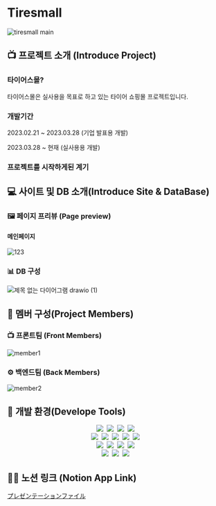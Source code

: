 # Tiresmall
![tiresmall main](https://user-images.githubusercontent.com/101840342/228464675-1fa98b12-3700-45f3-b94e-af33d478e95e.png)

## 📺 프로젝트 소개 (Introduce Project)

### 타이어스몰?  
<p>
타이어스몰은 실사용을 목표로 하고 있는 타이어 쇼핑몰 프로젝트입니다.
</p>

### 개발기간
<p>
2023.02.21 ~ 2023.03.28 (기업 발표용 개발)
</p>
<p>
2023.03.28 ~ 현재 (실사용용 개발)
</p>

### 프로젝트를 시작하게된 계기
<p>
</p>

## 💻 사이트 및 DB 소개(Introduce Site & DataBase)

### 🖼 페이지 프리뷰 (Page preview)
#### 메인페이지
![123](https://user-images.githubusercontent.com/101840342/228754273-c9208ef3-82f7-4ccc-89d8-33ea21bd55db.png)
#### 

### 📊 DB 구성
![제목 없는 다이어그램 drawio (1)](https://user-images.githubusercontent.com/101840342/228484392-d64239d1-5108-46cb-8673-f08978b8030e.png)


## 👬 멤버 구성(Project Members)

### 📺 프론트팀 (Front Members)
![member1](https://user-images.githubusercontent.com/101840342/230017696-03bb7d68-8f82-423d-b6e0-4209ac424887.png)

### ⚙️ 백엔드팀 (Back Members)
![member2](https://user-images.githubusercontent.com/101840342/230017752-9a982ae5-db8e-450b-8e0a-eb41abf8ae18.png)

## 🧰 개발 환경(Develope Tools)

<p align="center">
   <img src="https://img.shields.io/badge/Java-ED8B00?style=for-the-badge&logo=openjdk&logoColor=white"/></a>&nbsp
   <img src="https://img.shields.io/badge/HTML5-E34F26?style=for-the-badge&logo=html5&logoColor=white"/></a>&nbsp
   <img src="https://img.shields.io/badge/CSS3-1572B6?style=for-the-badge&logo=css3&logoColor=white"/></a>&nbsp
   <img src="https://img.shields.io/badge/JavaScript-F7DF1E?style=for-the-badge&logo=javascript&logoColor=black"/></a>&nbsp <br>
   <img src="https://img.shields.io/badge/Spring-6DB33F?style=for-the-badge&logo=spring&logoColor=white"/></a>&nbsp
   <img src="https://img.shields.io/badge/jQuery-0769AD?style=for-the-badge&logo=jQuery&logoColor=white"/></a>&nbsp
   <img src="https://img.shields.io/badge/Oracle-F80000?style=for-the-badge&logo=Oracle&logoColor=white"/></a>&nbsp
   <img src="https://img.shields.io/badge/MyBatis-000000?style=for-the-badge&logoColor=white"/></a>&nbsp
   <img src="https://img.shields.io/badge/Apache%20tomcat-F8DC75?style=for-the-badge&logo=Apache%20tomcat&logoColor=black"/></a>&nbsp <br>
   <img src="https://img.shields.io/badge/GIT-E44C30?style=for-the-badge&logo=git&logoColor=white"/></a>&nbsp
   <img src="https://img.shields.io/badge/Sourcetree-0052CC?style=for-the-badge&logo=Sourcetree&logoColor=white"/></a>&nbsp
   <img src="https://img.shields.io/badge/Eclipse%20IDE-2C2255.svg?&style=for-the-badge&logo=Eclipse%20IDE&logoColor=white"/></a>&nbsp
   <img src="https://img.shields.io/badge/Visual%20Studio%20Code-007ACC.svg?&style=for-the-badge&logo=Visual%20Studio%20Code&logoColor=white"/></a>&nbsp <br>
   <img src="https://img.shields.io/badge/Discord-5865F2?style=for-the-badge&logo=Discord&logoColor=white"/></a>&nbsp
   <img src="https://img.shields.io/badge/Kakao-FFCD00?style=for-the-badge&logo=kakaotalk&logoColor=black"/></a>&nbsp
   <img src="https://img.shields.io/badge/Canva-00C4CC?style=for-the-badge&logo=canva&logoColor=white"/></a>&nbsp
<p>

## 👨‍💻 노션 링크 (Notion App Link)

<a href="https://docs.google.com/presentation/d/17vzmkjoWmTKWjsYEUtTvCNg9jhZRCq6P/edit?usp=sharing&ouid=106778278828366229267&rtpof=true&sd=true" target="_blank">
プレゼンテーションファイル
</a>
